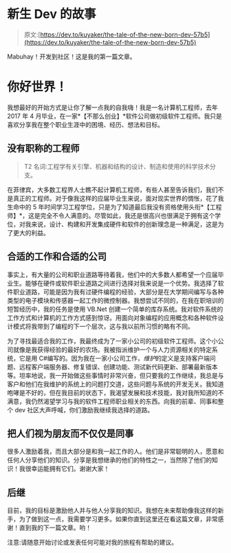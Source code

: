 # 新生 Dev 的故事

> 原文:[https://dev.to/kuyaker/the-tale-of-the-new-born-dev-57b5](https://dev.to/kuyaker/the-tale-of-the-new-born-dev-57b5)

Mabuhay！开发到社区！这是我的第一篇文章。

# [](#hello-world)你好世界！

我想最好的开始方式是让你了解一点我的自我嗨！我是一名计算机工程师，去年 2017 年 4 月毕业，在一家*【不那么创业】*软件公司做初级软件工程师。我只是喜欢分享我在整个职业生涯中的困境、经历、想法和目标。

## [](#engineer-without-a-title)没有职称的工程师

> T2 名词:工程学有关引擎、机器和结构的设计、制造和使用的科学技术分支。

在菲律宾，大多数工程界人士瞧不起计算机工程师，有些人甚至告诉我们，我们不是真正的工程师。对于像我这样的应届毕业生来说，面对现实世界的惆怅，花了我生命中的 5 年时间学习工程学位，只是为了知道最后我没有资格使用头衔*【工程师】*，这是完全不令人满意的。尽管如此，我还是很高兴也很满足于拥有这个学位，对我来说，设计、构建和开发集成硬件和软件的创新理念是一种满足，这是为了更大的利益。

## [](#the-right-job-and-the-right-company)合适的工作和合适的公司

事实上，有大量的公司和职业道路等待着我，他们中的大多数人都希望一个应届毕业生。能够在硬件或软件职业道路之间进行选择对我来说是一个优势。我选择了软件职业道路，可能是因为我有过硬件编程的经验，大部分是在大学期间编写与各种类型的电子模块和传感器一起工作的微控制器。我想尝试不同的，在我在职培训的短暂经历中，我的任务是使用 VB.Net 创建一个简单的库存系统。我对软件系统的工作方式和计算机的工作方式感到惊讶。用面向对象编程的应用概念和各种软件设计模式将我带到了编程的下一个层次，这与我以前所习惯的略有不同。

为了寻找最适合我的工作，我最终成为了一家小公司的初级软件工程师。这个小公司就像是我获得经验的最好的农场。我被指派维护一个与人力资源相关的特定系统，它是用 C#编写的。因为我在一家小公司工作，*维护*的定义是支持客户端问题、远程客户端服务器、修复错误、创建功能、测试新代码更新、部署最新版本等。坦率地说，我一开始做这些事情时非常兴奋，但只要我的工作继续，我总是与客户和他们在我维护的系统上的问题打交道，这些问题与系统的开发无关。我知道咆哮是不好的，但在我目前的状态下，我渴望发展和技术技能，我对我所知道的不满意，我仍然渴望学习与我的软件工程师职业相关的东西。向我的前辈、同事和整个 dev 社区大声呼喊，你们激励我继续我选择的道路。

## [](#people-as-friends-and-not-just-colleagues)把人们视为朋友而不仅仅是同事

很多人激励着我，而且大部分是和我一起工作的人。他们是非常聪明的人，愿意和任何人分享他们的知识。分享是我想继承的他们的特性之一，当然除了他们的知识！我很幸运能拥有它们。谢谢大家！

## [](#subsequent)后继

目前，我的目标是激励他人并与他人分享我的知识。我想在未来帮助像我这样的新手，为了做到这一点，我需要学习更多。如果你直到这里还在看这篇文章，非常感谢！直到我的下一篇文章。哟！

注意:请随意开始讨论或发表任何可能对我的旅程有帮助的建议。